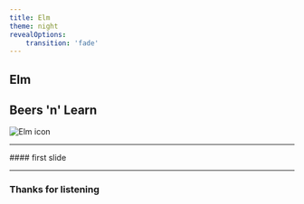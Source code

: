 ```yaml
---
title: Elm
theme: night
revealOptions:
    transition: 'fade'
---
```

<!-- .slide: id="frontmatter" -->

## Elm
## Beers 'n' Learn 

<img class="elm-img" src="https://upload.wikimedia.org/wikipedia/commons/thumb/f/f3/Elm_logo.svg/1024px-Elm_logo.svg.png"
     alt="Elm icon"
     style="float: center" />

---

#### first slide

---

### Thanks for listening
